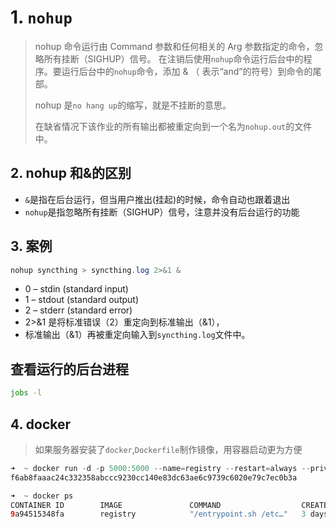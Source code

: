 # 1. `nohup`

> nohup 命令运行由 Command 参数和任何相关的 Arg 参数指定的命令，忽略所有挂断（SIGHUP）信号。
> 在注销后使用`nohup`命令运行后台中的程序。要运行后台中的`nohup`命令，添加 & （ 表示“and”的符号）到命令的尾部。
>
> nohup 是`no hang up`的缩写，就是不挂断的意思。
>
> 在缺省情况下该作业的所有输出都被重定向到一个名为`nohup.out`的文件中。

## 2. nohup 和&的区别

- `&`是指在后台运行，但当用户推出(挂起)的时候，命令自动也跟着退出
- `nohup`是指忽略所有挂断（SIGHUP）信号，注意并没有后台运行的功能

## 3. 案例

```java
nohup syncthing > syncthing.log 2>&1 &
```

- 0 – stdin (standard input)
- 1 – stdout (standard output)
- 2 – stderr (standard error)
- 2>&1 是将标准错误（2）重定向到标准输出（&1），
- 标准输出（&1）再被重定向输入到`syncthing.log`文件中。

## 查看运行的后台进程

```bash
jobs -l
```

## 4. docker

> 如果服务器安装了`docker`,`Dockerfile`制作镜像，用容器启动更为方便

```java
➜  ~ docker run -d -p 5000:5000 --name=registry --restart=always --privileged=true -v ~/data/registry:/var/lib/registry registry
f6ab8faaac24c332358abccc9230cc140e83dc63ae6c9739c6020e79c7ec0b3a

➜  ~ docker ps
CONTAINER ID        IMAGE               COMMAND                  CREATED             STATUS              PORTS                      NAMES
9a94515348fa        registry            "/entrypoint.sh /etc…"   3 days ago          Up 2 hours          0.0.0.0:5000->5000/tcp     registry
```
